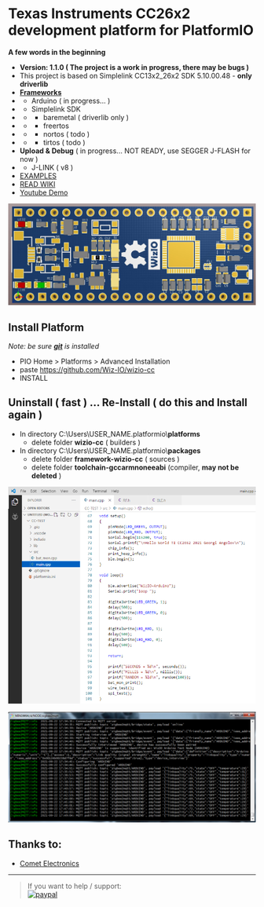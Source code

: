 # Texas Instruments CC26x2<br> development platform for PlatformIO

**A few words in the beginning**
* **Version: 1.1.0 ( The project is a work in progress, there may be bugs )**
* This project is based on Simplelink CC13x2_26x2 SDK 5.10.00.48 - **only driverlib**
* **[Frameworks](https://github.com/Wiz-IO/framework-wizio-cc)**
* * Arduino ( in progress... )
* * Simplelink SDK
* * * baremetal ( driverlib only )
* * * freertos 
* * * nortos ( todo )
* * * tirtos ( todo )
* **Upload & Debug** ( in progress... NOT READY, use SEGGER J-FLASH for now )
* * J-LINK ( v8 )
* [EXAMPLES](https://github.com/Wiz-IO/examples-wizio-cc)
* [READ WIKI](https://github.com/Wiz-IO/wizio-cc/wiki)
* [Youtube Demo](https://www.youtube.com/watch?v=GS83TT35M40)

![pico](https://raw.githubusercontent.com/Wiz-IO/LIB/master/images/Arduino-CC2652.jpg)

## Install Platform
_Note: be sure [**git**](https://git-scm.com/downloads) is installed_
* PIO Home > Platforms > Advanced Installation 
* paste https://github.com/Wiz-IO/wizio-cc
* INSTALL

## Uninstall ( fast ) ... Re-Install ( do this and Install again )
* In directory C:\Users\USER_NAME\.platformio\\**platforms**
  * delete folder **wizio-cc** ( builders )
* In directory C:\Users\USER_NAME\.platformio\\**packages**
  * delete folder **framework-wizio-cc** ( sources )
  * delete folder **toolchain-gccarmnoneeabi** (compiler, **may not be deleted** )

![pico](https://raw.githubusercontent.com/Wiz-IO/LIB/master/images/PIO-CC.jpg)

![pico](https://raw.githubusercontent.com/Wiz-IO/LIB/master/images/zigbee-sensor.jpg)

## Thanks to:
* [Comet Electronics](https://www.comet.bg/en/)

***

>If you want to help / support:   
[![paypal](https://www.paypalobjects.com/en_US/i/btn/btn_donate_SM.gif)](https://www.paypal.com/cgi-bin/webscr?cmd=_s-xclick&hosted_button_id=ESUP9LCZMZTD6)
